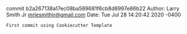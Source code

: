 commit b2a267138a17ec08ba589681f6cb8d8997e86b22
Author: Larry Smith Jr <mrlesmithjr@gmail.com>
Date:   Tue Jul 28 14:20:42 2020 -0400

    First commit using Cookiecutter Template
